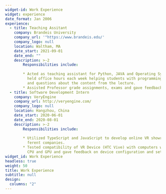 ```yaml
---
widget-id: Work Experience
widget: experience
date_format: Jan 2006
experience:
  - title: Teaching Assitant
    company: Brandeis University
    company_url: '"https://www.brandeis.edu/'
    company_logo: null
    location: Waltham, MA
    date_start: 2021-09-01
    date_end: ""
    description: >-2
        Responsibilities include:
        
        * Acted as teaching assistant for Python, JAVA and Operating System classes (3 different courses),
          held office hours each week helping students with programming assignments
          and questions about the content from the lecture.
        * Assisted Professor grade assignments, exams and gave feedback to students.
  - title: Software Development Intern
    company: VeryEngine
    company_url: http://veryengine.com/
    company_logo: null
    location: Hangzhou, China
    date_start: 2020-06-01
    date_end: 2020-08-01
    description: >-2
        Responsibilities include:
        
        * Utilized TypeScript and JavaScript to develop online VR showroom for dif-
          ferent companies.
        * Tested compatibility of VR Device (HTC Vive) with computers with different
          CPU and GPU and gave feedback on device configuration and setup.
widget_id: Work Experience
headless: true
weight: 50
title: Work Experience
subtitle: null
design:
  columns: "2"
---
```


